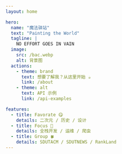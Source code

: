 ```yaml
---
layout: home

hero:
  name: "魔法驿站"
  text: "Painting the World"
  tagline: |
    NO EFFORT GOES IN VAIN
  image:
    src: /bac.webp
    alt: 背景图
  actions:
    - theme: brand
      text: 想要了解我？从这里开始 ☕️
      link: /about
    - theme: alt
      text: API 示例
      link: /api-examples

features:
  - title: Favorate 😋
    details: 二次元 / 历史 / 设计
  - title: Focus 🎯
    details: 全栈开发 / 运维 / 爬虫
  - title: Group 🍀
    details: SDUTACM / SDUTNEWS / RankLand
---
```



